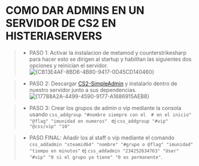 # COMO DAR ADMINS EN UN SERVIDOR DE CS2 EN HISTERIASERVERS


> * PASO 1:
>   Activar la instalacion de metamod y counterstrikesharp
>   para hacer esto se dirigen al startup y habilitan las siguientes dos opciones y reinician el servidor. ![{CB13E4AF-8BD6-4B80-9417-0D45CD140460}](https://github.com/user-attachments/assets/a828a53f-7c88-47f7-8805-6ab0c699a518)

> * PASO 2:
>   Descargar [CS2-SimpleAdmin](https://github.com/Cruze03/CS2-SimpleAdmin) y instalarlo dentro de nuestro servidor junto a sus dependencias.![{17788A2A-4499-4590-9177-A1686915AEB8}](https://github.com/user-attachments/assets/1c2f1f25-f28f-472a-b8fb-85c1b01d6464)

> * PASO 3:
>   Crear los grupos de admin o vip mediante la consola usando `css_addgroup "#nombre siempre con el  # en el inicio" "@flag" "imunidad en numeros" ` ej  `css_addgroup "#vip" "@css/vip" "10"`

> * PASO FINAL:
>   Añadir los al staff o vip mediante el comando `css_addadmin "steamid64" "nombre" "#grupo o @flag" "imunidad" "tiempo en minutos"`  ej  `css_addadmin "234252634763" "User" "#vip" "0 si el grupo ya tiene" "0 es permanente"`. 
